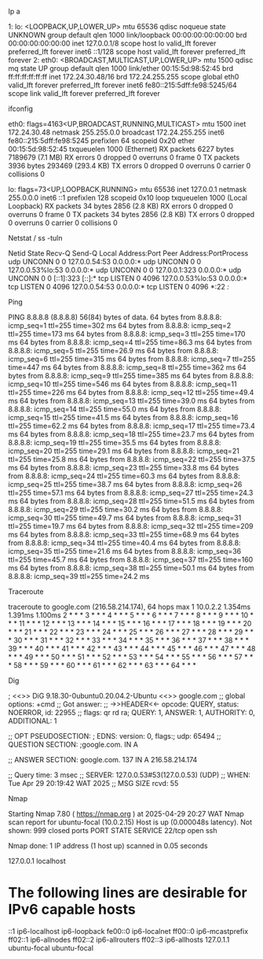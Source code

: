 Ip a


1: lo: <LOOPBACK,UP,LOWER_UP> mtu 65536 qdisc noqueue state UNKNOWN group default qlen 1000
    link/loopback 00:00:00:00:00:00 brd 00:00:00:00:00:00
    inet 127.0.0.1/8 scope host lo
       valid_lft forever preferred_lft forever
    inet6 ::1/128 scope host
       valid_lft forever preferred_lft forever
2: eth0: <BROADCAST,MULTICAST,UP,LOWER_UP> mtu 1500 qdisc mq state UP group default qlen 1000
    link/ether 00:15:5d:98:52:45 brd ff:ff:ff:ff:ff:ff
    inet 172.24.30.48/16 brd 172.24.255.255 scope global eth0
       valid_lft forever preferred_lft forever
    inet6 fe80::215:5dff:fe98:5245/64 scope link
       valid_lft forever preferred_lft forever


ifconfig


eth0: flags=4163<UP,BROADCAST,RUNNING,MULTICAST>  mtu 1500
        inet 172.24.30.48  netmask 255.255.0.0  broadcast 172.24.255.255
        inet6 fe80::215:5dff:fe98:5245  prefixlen 64  scopeid 0x20<link>
        ether 00:15:5d:98:52:45  txqueuelen 1000  (Ethernet)
        RX packets 6227  bytes 7189679 (7.1 MB)
        RX errors 0  dropped 0  overruns 0  frame 0
        TX packets 3936  bytes 293469 (293.4 KB)
        TX errors 0  dropped 0 overruns 0  carrier 0  collisions 0

lo: flags=73<UP,LOOPBACK,RUNNING>  mtu 65536
        inet 127.0.0.1  netmask 255.0.0.0
        inet6 ::1  prefixlen 128  scopeid 0x10<host>
        loop  txqueuelen 1000  (Local Loopback)
        RX packets 34  bytes 2856 (2.8 KB)
        RX errors 0  dropped 0  overruns 0  frame 0
        TX packets 34  bytes 2856 (2.8 KB)
        TX errors 0  dropped 0 overruns 0  carrier 0  collisions 0


Netstat / ss -tuln


Netid State  Recv-Q Send-Q Local Address:Port Peer Address:PortProcess
udp   UNCONN 0      0         127.0.0.54:53        0.0.0.0:*
udp   UNCONN 0      0      127.0.0.53%lo:53        0.0.0.0:*
udp   UNCONN 0      0          127.0.0.1:323       0.0.0.0:*
udp   UNCONN 0      0              [::1]:323          [::]:*
tcp   LISTEN 0      4096   127.0.0.53%lo:53        0.0.0.0:*
tcp   LISTEN 0      4096      127.0.0.54:53        0.0.0.0:*
tcp   LISTEN 0      4096               *:22              *:*


Ping


PING 8.8.8.8 (8.8.8.8) 56(84) bytes of data.
64 bytes from 8.8.8.8: icmp_seq=1 ttl=255 time=302 ms
64 bytes from 8.8.8.8: icmp_seq=2 ttl=255 time=173 ms
64 bytes from 8.8.8.8: icmp_seq=3 ttl=255 time=170 ms
64 bytes from 8.8.8.8: icmp_seq=4 ttl=255 time=86.3 ms
64 bytes from 8.8.8.8: icmp_seq=5 ttl=255 time=26.9 ms
64 bytes from 8.8.8.8: icmp_seq=6 ttl=255 time=315 ms
64 bytes from 8.8.8.8: icmp_seq=7 ttl=255 time=447 ms
64 bytes from 8.8.8.8: icmp_seq=8 ttl=255 time=362 ms
64 bytes from 8.8.8.8: icmp_seq=9 ttl=255 time=385 ms
64 bytes from 8.8.8.8: icmp_seq=10 ttl=255 time=546 ms
64 bytes from 8.8.8.8: icmp_seq=11 ttl=255 time=226 ms
64 bytes from 8.8.8.8: icmp_seq=12 ttl=255 time=49.4 ms
64 bytes from 8.8.8.8: icmp_seq=13 ttl=255 time=39.0 ms
64 bytes from 8.8.8.8: icmp_seq=14 ttl=255 time=55.0 ms
64 bytes from 8.8.8.8: icmp_seq=15 ttl=255 time=41.5 ms
64 bytes from 8.8.8.8: icmp_seq=16 ttl=255 time=62.2 ms
64 bytes from 8.8.8.8: icmp_seq=17 ttl=255 time=73.4 ms
64 bytes from 8.8.8.8: icmp_seq=18 ttl=255 time=23.7 ms
64 bytes from 8.8.8.8: icmp_seq=19 ttl=255 time=35.5 ms
64 bytes from 8.8.8.8: icmp_seq=20 ttl=255 time=29.1 ms
64 bytes from 8.8.8.8: icmp_seq=21 ttl=255 time=25.8 ms
64 bytes from 8.8.8.8: icmp_seq=22 ttl=255 time=37.5 ms
64 bytes from 8.8.8.8: icmp_seq=23 ttl=255 time=33.8 ms
64 bytes from 8.8.8.8: icmp_seq=24 ttl=255 time=60.3 ms
64 bytes from 8.8.8.8: icmp_seq=25 ttl=255 time=38.7 ms
64 bytes from 8.8.8.8: icmp_seq=26 ttl=255 time=57.1 ms
64 bytes from 8.8.8.8: icmp_seq=27 ttl=255 time=24.3 ms
64 bytes from 8.8.8.8: icmp_seq=28 ttl=255 time=51.5 ms
64 bytes from 8.8.8.8: icmp_seq=29 ttl=255 time=30.2 ms
64 bytes from 8.8.8.8: icmp_seq=30 ttl=255 time=49.7 ms
64 bytes from 8.8.8.8: icmp_seq=31 ttl=255 time=19.7 ms
64 bytes from 8.8.8.8: icmp_seq=32 ttl=255 time=209 ms
64 bytes from 8.8.8.8: icmp_seq=33 ttl=255 time=68.9 ms
64 bytes from 8.8.8.8: icmp_seq=34 ttl=255 time=40.4 ms
64 bytes from 8.8.8.8: icmp_seq=35 ttl=255 time=21.6 ms
64 bytes from 8.8.8.8: icmp_seq=36 ttl=255 time=45.7 ms
64 bytes from 8.8.8.8: icmp_seq=37 ttl=255 time=160 ms
64 bytes from 8.8.8.8: icmp_seq=38 ttl=255 time=50.1 ms
64 bytes from 8.8.8.8: icmp_seq=39 ttl=255 time=24.2 ms


Traceroute



traceroute to google.com (216.58.214.174), 64 hops max
  1   10.0.2.2  1.354ms  1.391ms  1.100ms 
  2   *  *  * 
  3   *  *  * 
  4   *  *  * 
  5   *  *  * 
  6   *  *  * 
  7   *  *  * 
  8   *  *  * 
  9   *  *  * 
 10   *  *  * 
 11   *  *  * 
 12   *  *  * 
 13   *  *  * 
 14   *  *  * 
 15   *  *  * 
 16   *  *  * 
 17   *  *  * 
 18   *  *  * 
 19   *  *  * 
 20   *  *  * 
 21   *  *  * 
 22   *  *  * 
 23   *  *  * 
 24   *  *  * 
 25   *  *  * 
 26   *  *  * 
 27   *  *  * 
 28   *  *  * 
 29   *  *  * 
 30   *  *  * 
 31   *  *  * 
 32   *  *  * 
 33   *  *  * 
 34   *  *  * 
 35   *  *  * 
 36   *  *  * 
 37   *  *  * 
 38   *  *  * 
 39   *  *  * 
 40   *  *  * 
 41   *  *  * 
 42   *  *  * 
 43   *  *  * 
 44   *  *  * 
 45   *  *  * 
 46   *  *  * 
 47   *  *  * 
 48   *  *  * 
 49   *  *  * 
 50   *  *  * 
 51   *  *  * 
 52   *  *  * 
 53   *  *  * 
 54   *  *  * 
 55   *  *  * 
 56   *  *  * 
 57   *  *  * 
 58   *  *  * 
 59   *  *  * 
 60   *  *  * 
 61   *  *  * 
 62   *  *  * 
 63   *  *  * 
 64   *  *  * 


Dig




; <<>> DiG 9.18.30-0ubuntu0.20.04.2-Ubuntu <<>> google.com
;; global options: +cmd
;; Got answer:
;; ->>HEADER<<- opcode: QUERY, status: NOERROR, id: 22955
;; flags: qr rd ra; QUERY: 1, ANSWER: 1, AUTHORITY: 0, ADDITIONAL: 1

;; OPT PSEUDOSECTION:
; EDNS: version: 0, flags:; udp: 65494
;; QUESTION SECTION:
;google.com.			IN	A

;; ANSWER SECTION:
google.com.		137	IN	A	216.58.214.174

;; Query time: 3 msec
;; SERVER: 127.0.0.53#53(127.0.0.53) (UDP)
;; WHEN: Tue Apr 29 20:19:42 WAT 2025
;; MSG SIZE  rcvd: 55


Nmap



Starting Nmap 7.80 ( https://nmap.org ) at 2025-04-29 20:27 WAT
Nmap scan report for ubuntu-focal (10.0.2.15)
Host is up (0.000048s latency).
Not shown: 999 closed ports
PORT   STATE SERVICE
22/tcp open  ssh

Nmap done: 1 IP address (1 host up) scanned in 0.05 seconds



127.0.0.1	localhost

# The following lines are desirable for IPv6 capable hosts
::1	ip6-localhost	ip6-loopback
fe00::0	ip6-localnet
ff00::0	ip6-mcastprefix
ff02::1	ip6-allnodes
ff02::2	ip6-allrouters
ff02::3	ip6-allhosts
127.0.1.1	ubuntu-focal	ubuntu-focal

